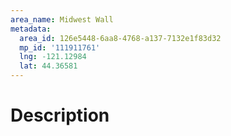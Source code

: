 ```yaml
---
area_name: Midwest Wall
metadata:
  area_id: 126e5448-6aa8-4768-a137-7132e1f83d32
  mp_id: '111911761'
  lng: -121.12984
  lat: 44.36581
---
```

# Description
